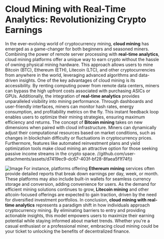 # Cloud Mining with Real-Time Analytics: Revolutionizing Crypto Earnings
In the ever-evolving world of cryptocurrency mining, **cloud mining** has emerged as a game-changer for both beginners and seasoned miners. Combining the power of remote server processing with **real-time analytics**, cloud mining platforms offer a unique way to earn crypto without the hassle of owning physical mining hardware. This approach allows users to mine Bitcoin (BTC), Ethereum (ETH), Litecoin (LTC), and other cryptocurrencies from anywhere in the world, leveraging advanced algorithms and data-driven insights.
One of the key advantages of cloud mining is its accessibility. By renting computing power from remote data centers, miners can bypass the high upfront costs associated with purchasing ASICs or GPUs. Additionally, the integration of **real-time analytics** provides unparalleled visibility into mining performance. Through dashboards and user-friendly interfaces, miners can monitor hash rates, energy consumption, and profitability metrics on the fly. This instant feedback loop enables users to optimize their mining strategies, ensuring maximum efficiency and returns.
The concept of **Bitcoin mining** takes on new dimensions when paired with cloud infrastructure. Miners can dynamically adjust their computational resources based on market conditions, such as changes in blockchain difficulty or fluctuations in cryptocurrency prices. Furthermore, features like automated reinvestment plans and yield optimization tools make cloud mining an attractive option for those seeking passive income streams in the crypto space.
 //github.com/user-attachments/assets/d7419ec9-dc67-403f-bf28-8faea5f1f74f))

![Image](https://github.com/user-attachments/assets/4a25d116-2220-4385-b08e-f287af8fcbc4)
For instance, platforms offering **Ethereum mining** services often provide detailed reports that break down earnings per day, week, or month. These platforms may also include built-in wallets for seamless currency storage and conversion, adding convenience for users. As the demand for efficient mining solutions continues to grow, **Litecoin mining** and other altcoin-focused offerings are expected to gain traction, driven by the need for diversified investment portfolios.
In conclusion, **cloud mining with real-time analytics** represents a paradigm shift in how individuals approach cryptocurrency mining. By eliminating barriers to entry and providing actionable insights, this model empowers users to maximize their earning potential while staying informed about market trends. Whether you're a casual enthusiast or a professional miner, embracing cloud mining could be your ticket to unlocking the benefits of decentralized finance.
